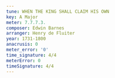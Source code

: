 ```yaml
---
tune: WHEN THE KING SHALL CLAIM HIS OWN
key: A Major
meter: 7.7.7.3.
composer: Edwin Barnes
arranger: Henry de Fluiter
year: 1731-1800
anacrusis: 0
meter_error: '0'
time_signature: 4/4
meterError: 0
timeSignature: 4/4
---
```

